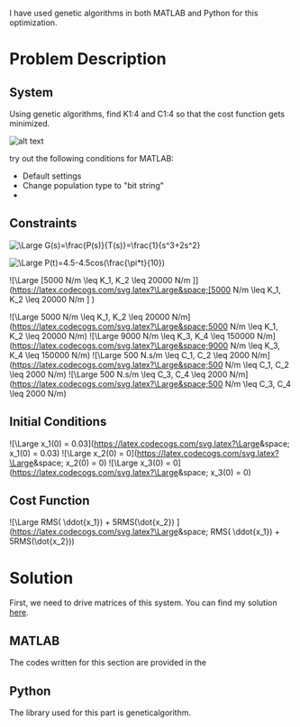 I have used genetic algorithms in both MATLAB and Python for this optimization.

# Problem Description

## System

Using genetic algorithms, find K1:4 and C1:4 so that the cost function gets minimized.

![alt text](https://github.com/sarajahedazad/Optimal-Design-of-a-Suspension-System/blob/main/Suspension_System.JPG)

try out the following conditions for MATLAB:
* Default settings
* Change population type to "bit string"
* 


## Constraints
![\Large G(s)=\frac{P(s)}{T(s)}=\frac{1}{s^3+2s^2}](https://latex.codecogs.com/svg.latex?\Large&space;G(s)=\frac{P(s)}{T(s)}=\frac{1}{s^3+2s^2+11s}) 

![\Large P(t)=4.5-4.5cos(\frac{\pi*t}{10})](https://latex.codecogs.com/svg.latex?\Large&space;P(t)=4.5-4.5cos(\frac{\pi*t}{10})) 

![\Large [5000 N/m \leq K_1, K_2 \leq 20000 N/m \]](https://latex.codecogs.com/svg.latex?\Large&space;[5000 N/m \leq K_1, K_2 \leq 20000 N/m \] ) 

![\Large 5000 N/m \leq K_1, K_2 \leq 20000 N/m](https://latex.codecogs.com/svg.latex?\Large&space;5000 N/m \leq K_1, K_2 \leq 20000 N/m)
![\Large 9000 N/m \leq K_3, K_4 \leq 150000 N/m](https://latex.codecogs.com/svg.latex?\Large&space;9000 N/m \leq K_3, K_4 \leq 150000 N/m)
![\Large 500 N.s/m \leq C_1, C_2 \leq 2000 N/m](https://latex.codecogs.com/svg.latex?\Large&space;500 N/m \leq C_1, C_2 \leq 2000 N/m)
![\Large 500 N.s/m \leq C_3, C_4 \leq 2000 N/m](https://latex.codecogs.com/svg.latex?\Large&space;500 N/m \leq C_3, C_4 \leq 2000 N/m)

## Initial Conditions
![\Large x_1(0) = 0.03](https://latex.codecogs.com/svg.latex?\Large&space; x_1(0) = 0.03)
![\Large x_2(0) = 0](https://latex.codecogs.com/svg.latex?\Large&space; x_2(0) = 0)
![\Large x_3(0) = 0](https://latex.codecogs.com/svg.latex?\Large&space; x_3(0) = 0)


## Cost Function

![\Large RMS( \ddot{x_1}) + 5RMS(\dot{x_2}) ](https://latex.codecogs.com/svg.latex?\Large&space; RMS( \ddot{x_1}) + 5RMS(\dot{x_2}))

# Solution

First, we need to drive matrices of this system. You can find my solution [here]().


## MATLAB
The codes written for this section are provided in the 

## Python

The library used for this part is geneticalgorithm.
